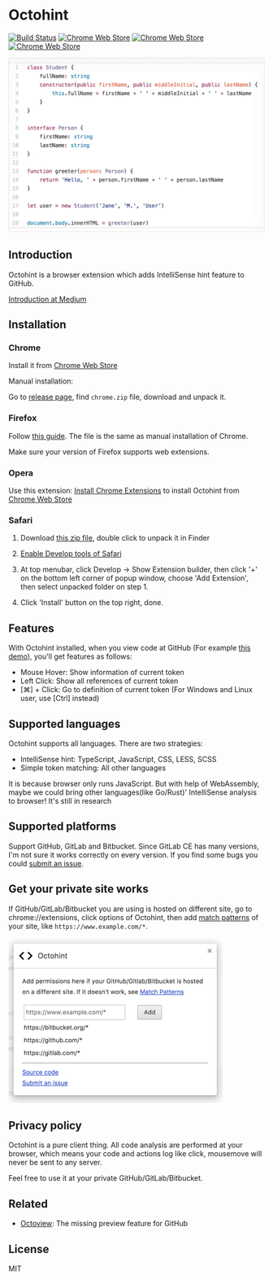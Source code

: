 # Octohint

[![Build Status](https://travis-ci.org/pd4d10/octohint.svg)](https://travis-ci.org/pd4d10/octohint)
[![Chrome Web Store](https://img.shields.io/chrome-web-store/v/hbkpjkfdheainjkkebeoofkpgddnnbpk.svg)](https://chrome.google.com/webstore/detail/octohint/hbkpjkfdheainjkkebeoofkpgddnnbpk)
[![Chrome Web Store](https://img.shields.io/chrome-web-store/d/hbkpjkfdheainjkkebeoofkpgddnnbpk.svg)](https://chrome.google.com/webstore/detail/octohint/hbkpjkfdheainjkkebeoofkpgddnnbpk)
[![Chrome Web Store](https://img.shields.io/chrome-web-store/stars/hbkpjkfdheainjkkebeoofkpgddnnbpk.svg)](https://chrome.google.com/webstore/detail/octohint/hbkpjkfdheainjkkebeoofkpgddnnbpk)

<img src="assets/demo.gif" alt="Demo" width="593" />

## Introduction

Octohint is a browser extension which adds IntelliSense hint feature to GitHub.

[Introduction at Medium](https://medium.com/@pd4d10/introducing-octohint-e1a3e4b80c47)

## Installation

### Chrome

Install it from [Chrome Web Store](https://chrome.google.com/webstore/detail/octohint/hbkpjkfdheainjkkebeoofkpgddnnbpk)

Manual installation:

Go to [release page](https://github.com/pd4d10/octohint/releases), find `chrome.zip` file, download and unpack it.

### Firefox

Follow [this guide](https://developer.mozilla.org/en-US/Add-ons/WebExtensions/Temporary_Installation_in_Firefox). The file is the same as manual installation of Chrome.

Make sure your version of Firefox supports web extensions. 

### Opera

Use this extension: [Install Chrome Extensions](https://addons.opera.com/en/extensions/details/download-chrome-extension-9/) to install Octohint from [Chrome Web Store](https://chrome.google.com/webstore/detail/octohint/hbkpjkfdheainjkkebeoofkpgddnnbpk)

### Safari

1. Download [this zip file](https://github.com/pd4d10/octohint/releases/download/v2.0.1/octohint.safariextension.zip), double click to unpack it in Finder

2. [Enable Develop tools of Safari](https://developer.apple.com/library/content/documentation/AppleApplications/Conceptual/Safari_Developer_Guide/GettingStarted/GettingStarted.html)

3. At top menubar, click Develop -> Show Extension builder, then click '+' on the bottom left corner of popup window, choose 'Add Extension', then select unpacked folder on step 1.

4. Click 'Install' button on the top right, done.

## Features

With Octohint installed, when you view code at GitHub (For example [this demo](https://github.com/pd4d10/octohint/blob/master/assets/demo.ts)), you'll get features as follows:

* Mouse Hover: Show information of current token
* Left Click: Show all references of current token
* [⌘] + Click: Go to definition of current token (For Windows and Linux user, use [Ctrl] instead)

## Supported languages

Octohint supports all languages. There are two strategies:

* IntelliSense hint: TypeScript, JavaScript, CSS, LESS, SCSS
* Simple token matching: All other languages

It is because browser only runs JavaScript. But with help of WebAssembly, maybe we could bring other languages(like Go/Rust)' IntelliSense analysis to browser! It's still in research

## Supported platforms

Support GitHub, GitLab and Bitbucket. Since GitLab CE has many versions, I'm not sure it works correctly on every version. If you find some bugs you could [submit an issue](https://github.com/pd4d10/octohint/issues/new).

## Get your private site works

If GitHub/GitLab/Bitbucket you are using is hosted on different site, go to chrome://extensions, click options of Octohint, then add [match patterns](https://developer.chrome.com/extensions/match_patterns) of your site, like `https://www.example.com/*`.

<img src="assets/options.png" alt="options" width="422">

## Privacy policy

Octohint is a pure client thing. All code analysis are performed at your browser, which means your code and actions log like click, mousemove will never be sent to any server.

Feel free to use it at your private GitHub/GitLab/Bitbucket.

## Related

* [Octoview](https://github.com/pd4d10/octoview): The missing preview feature for GitHub

## License

MIT
